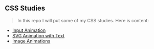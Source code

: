 ## CSS Studies

> In this repo I will put some of my CSS studies. Here is content:

- [Input Animation](https://github.com/emreharman/css-studies/tree/master/1-InputAnimation)
- [SVG Animation with Text](https://github.com/emreharman/css-studies/tree/master/2-SVG_Animation_with_Text)
- [Image Animations](https://github.com/emreharman/css-studies/tree/master/3-Image_Animations)